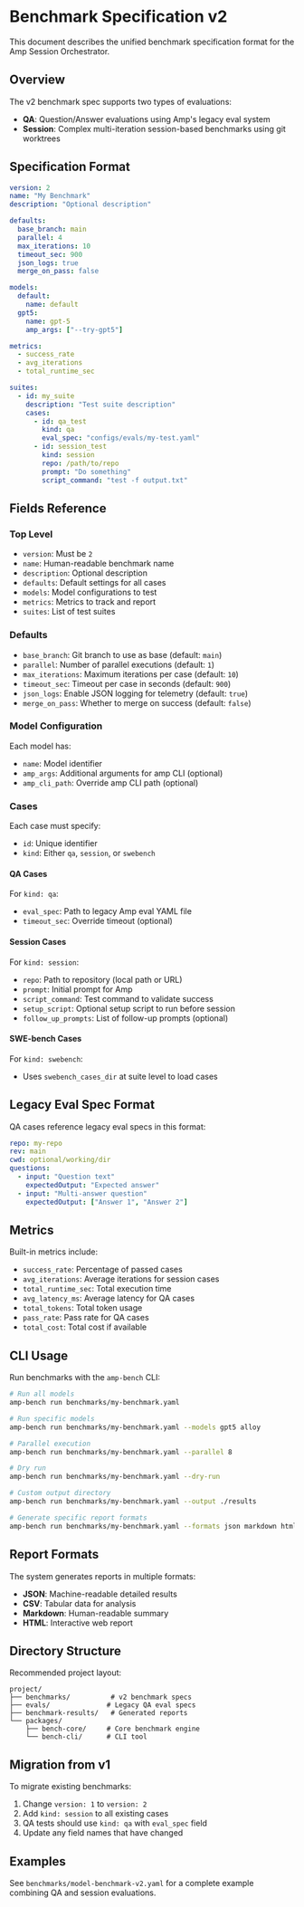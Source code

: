 # Benchmark Specification v2

This document describes the unified benchmark specification format for the Amp Session Orchestrator.

## Overview

The v2 benchmark spec supports two types of evaluations:
- **QA**: Question/Answer evaluations using Amp's legacy eval system
- **Session**: Complex multi-iteration session-based benchmarks using git worktrees

## Specification Format

```yaml
version: 2
name: "My Benchmark"
description: "Optional description"

defaults:
  base_branch: main
  parallel: 4
  max_iterations: 10
  timeout_sec: 900
  json_logs: true
  merge_on_pass: false

models:
  default:
    name: default
  gpt5:
    name: gpt-5
    amp_args: ["--try-gpt5"]

metrics:
  - success_rate
  - avg_iterations
  - total_runtime_sec

suites:
  - id: my_suite
    description: "Test suite description"
    cases:
      - id: qa_test
        kind: qa
        eval_spec: "configs/evals/my-test.yaml"
      - id: session_test
        kind: session
        repo: /path/to/repo
        prompt: "Do something"
        script_command: "test -f output.txt"
```

## Fields Reference

### Top Level

- `version`: Must be `2`
- `name`: Human-readable benchmark name
- `description`: Optional description
- `defaults`: Default settings for all cases
- `models`: Model configurations to test
- `metrics`: Metrics to track and report
- `suites`: List of test suites

### Defaults

- `base_branch`: Git branch to use as base (default: `main`)
- `parallel`: Number of parallel executions (default: `1`)
- `max_iterations`: Maximum iterations per case (default: `10`)
- `timeout_sec`: Timeout per case in seconds (default: `900`)
- `json_logs`: Enable JSON logging for telemetry (default: `true`)
- `merge_on_pass`: Whether to merge on success (default: `false`)

### Model Configuration

Each model has:
- `name`: Model identifier
- `amp_args`: Additional arguments for amp CLI (optional)
- `amp_cli_path`: Override amp CLI path (optional)

### Cases

Each case must specify:
- `id`: Unique identifier
- `kind`: Either `qa`, `session`, or `swebench`

#### QA Cases

For `kind: qa`:
- `eval_spec`: Path to legacy Amp eval YAML file
- `timeout_sec`: Override timeout (optional)

#### Session Cases

For `kind: session`:
- `repo`: Path to repository (local path or URL)
- `prompt`: Initial prompt for Amp
- `script_command`: Test command to validate success
- `setup_script`: Optional setup script to run before session
- `follow_up_prompts`: List of follow-up prompts (optional)

#### SWE-bench Cases

For `kind: swebench`:
- Uses `swebench_cases_dir` at suite level to load cases

## Legacy Eval Spec Format

QA cases reference legacy eval specs in this format:

```yaml
repo: my-repo
rev: main
cwd: optional/working/dir
questions:
  - input: "Question text"
    expectedOutput: "Expected answer"
  - input: "Multi-answer question"  
    expectedOutput: ["Answer 1", "Answer 2"]
```

## Metrics

Built-in metrics include:
- `success_rate`: Percentage of passed cases
- `avg_iterations`: Average iterations for session cases
- `total_runtime_sec`: Total execution time
- `avg_latency_ms`: Average latency for QA cases
- `total_tokens`: Total token usage
- `pass_rate`: Pass rate for QA cases
- `total_cost`: Total cost if available

## CLI Usage

Run benchmarks with the `amp-bench` CLI:

```bash
# Run all models
amp-bench run benchmarks/my-benchmark.yaml

# Run specific models
amp-bench run benchmarks/my-benchmark.yaml --models gpt5 alloy

# Parallel execution
amp-bench run benchmarks/my-benchmark.yaml --parallel 8

# Dry run
amp-bench run benchmarks/my-benchmark.yaml --dry-run

# Custom output directory
amp-bench run benchmarks/my-benchmark.yaml --output ./results

# Generate specific report formats
amp-bench run benchmarks/my-benchmark.yaml --formats json markdown html
```

## Report Formats

The system generates reports in multiple formats:

- **JSON**: Machine-readable detailed results
- **CSV**: Tabular data for analysis
- **Markdown**: Human-readable summary
- **HTML**: Interactive web report

## Directory Structure

Recommended project layout:

```
project/
├── benchmarks/          # v2 benchmark specs
├── evals/              # Legacy QA eval specs  
├── benchmark-results/   # Generated reports
└── packages/
    ├── bench-core/     # Core benchmark engine
    └── bench-cli/      # CLI tool
```

## Migration from v1

To migrate existing benchmarks:

1. Change `version: 1` to `version: 2`
2. Add `kind: session` to all existing cases
3. QA tests should use `kind: qa` with `eval_spec` field
4. Update any field names that have changed

## Examples

See `benchmarks/model-benchmark-v2.yaml` for a complete example combining QA and session evaluations.
